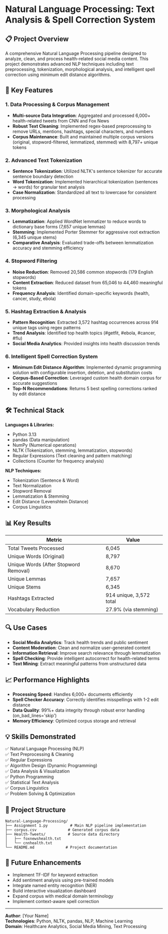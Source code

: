 # Natural Language Processing: Text Analysis & Spell Correction System

## 📋 Project Overview

A comprehensive Natural Language Processing pipeline designed to analyze, clean, and process health-related social media content. This project demonstrates advanced NLP techniques including text preprocessing, tokenization, morphological analysis, and intelligent spell correction using minimum edit distance algorithms.

## 🎯 Key Features

### 1. **Data Processing & Corpus Management**
- **Multi-source Data Integration**: Aggregated and processed 6,000+ health-related tweets from CNN and Fox News
- **Robust Text Cleaning**: Implemented regex-based preprocessing to remove URLs, mentions, hashtags, special characters, and numbers
- **Corpus Maintenance**: Built and maintained multiple corpus versions (original, stopword-filtered, lemmatized, stemmed) with 8,797+ unique tokens

### 2. **Advanced Text Tokenization**
- **Sentence Tokenization**: Utilized NLTK's sentence tokenizer for accurate sentence boundary detection
- **Word Tokenization**: Implemented hierarchical tokenization (sentences → words) for granular text analysis
- **Case Normalization**: Standardized all text to lowercase for consistent processing

### 3. **Morphological Analysis**
- **Lemmatization**: Applied WordNet lemmatizer to reduce words to dictionary base forms (7,657 unique lemmas)
- **Stemming**: Implemented Porter Stemmer for aggressive root extraction (6,345 unique stems)
- **Comparative Analysis**: Evaluated trade-offs between lemmatization accuracy and stemming efficiency

### 4. **Stopword Filtering**
- **Noise Reduction**: Removed 20,586 common stopwords (179 English stopwords)
- **Content Extraction**: Reduced dataset from 65,046 to 44,460 meaningful tokens
- **Frequency Analysis**: Identified domain-specific keywords (health, cancer, study, ebola)

### 5. **Hashtag Extraction & Analysis**
- **Pattern Recognition**: Extracted 3,572 hashtag occurrences across 914 unique tags using regex patterns
- **Trend Analysis**: Identified top health topics (#getfit, #ebola, #cancer, #flu)
- **Social Media Analytics**: Provided insights into health discussion trends

### 6. **Intelligent Spell Correction System**
- **Minimum Edit Distance Algorithm**: Implemented dynamic programming solution with configurable insertion, deletion, and substitution costs
- **Corpus-Based Correction**: Leveraged custom health domain corpus for accurate suggestions
- **Top-N Recommendations**: Returns 5 best spelling corrections ranked by edit distance

## 🛠️ Technical Stack

**Languages & Libraries:**
- Python 3.13
- pandas (Data manipulation)
- NumPy (Numerical operations)
- NLTK (Tokenization, stemming, lemmatization, stopwords)
- Regular Expressions (Text cleaning and pattern matching)
- Collections (Counter for frequency analysis)

**NLP Techniques:**
- Tokenization (Sentence & Word)
- Text Normalization
- Stopword Removal
- Lemmatization & Stemming
- Edit Distance (Levenshtein Distance)
- Corpus Linguistics

## 📊 Key Results

| Metric | Value |
|--------|-------|
| Total Tweets Processed | 6,045 |
| Unique Words (Original) | 8,797 |
| Unique Words (After Stopword Removal) | 8,670 |
| Unique Lemmas | 7,657 |
| Unique Stems | 6,345 |
| Hashtags Extracted | 914 unique, 3,572 total |
| Vocabulary Reduction | 27.9% (via stemming) |

## 🔍 Use Cases

- **Social Media Analytics**: Track health trends and public sentiment
- **Content Moderation**: Clean and normalize user-generated content
- **Information Retrieval**: Improve search relevance through lemmatization
- **Spell Checking**: Provide intelligent autocorrect for health-related terms
- **Text Mining**: Extract meaningful patterns from unstructured data

## 📈 Performance Highlights

- **Processing Speed**: Handles 6,000+ documents efficiently
- **Spell Checker Accuracy**: Correctly identifies misspellings with 1-2 edit distance
- **Data Quality**: 99%+ data integrity through robust error handling (on_bad_lines='skip')
- **Memory Efficiency**: Optimized corpus storage and retrieval

## 💡 Skills Demonstrated

✅ Natural Language Processing (NLP)  
✅ Text Preprocessing & Cleaning  
✅ Regular Expressions  
✅ Algorithm Design (Dynamic Programming)  
✅ Data Analysis & Visualization  
✅ Python Programming  
✅ Statistical Text Analysis  
✅ Corpus Linguistics  
✅ Problem Solving & Optimization  

## 📂 Project Structure

```
Natural-Language-Processing/
├── Assignment 1.py          # Main NLP pipeline implementation
├── corpus.csv              # Generated corpus data
├── Health-Tweets/          # Source data directory
│   ├── foxnewshealth.txt
│   └── cnnhealth.txt
└── README.md              # Project documentation
```

## 🚀 Future Enhancements

- Implement TF-IDF for keyword extraction
- Add sentiment analysis using pre-trained models
- Integrate named entity recognition (NER)
- Build interactive visualization dashboard
- Expand corpus with medical domain terminology
- Implement context-aware spell correction

---

**Author**: [Your Name]  
**Technologies**: Python, NLTK, pandas, NLP, Machine Learning  
**Domain**: Healthcare Analytics, Social Media Mining, Text Processing
